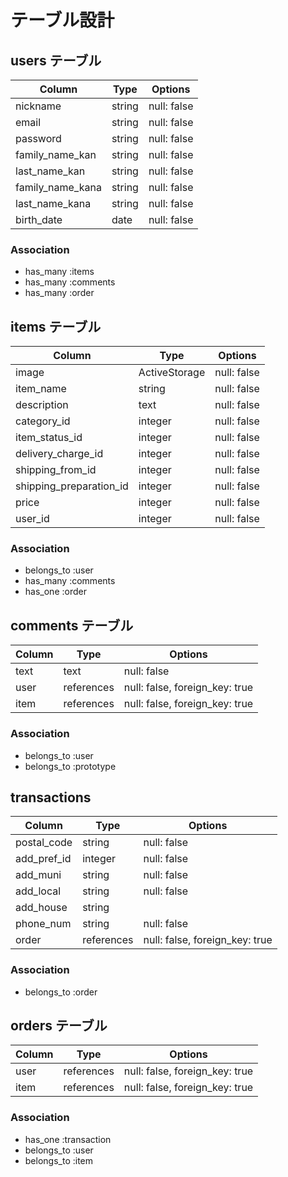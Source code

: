 # テーブル設計

## users テーブル

| Column           | Type    | Options     |
| ---------------- | ------- | ----------- |
| nickname         | string  | null: false |
| email            | string  | null: false |
| password         | string  | null: false |
| family_name_kan  | string  | null: false |
| last_name_kan    | string  | null: false |
| family_name_kana | string  | null: false |
| last_name_kana   | string  | null: false |
| birth_date       | date    | null: false |

### Association

- has_many :items
- has_many :comments
- has_many :order


## items テーブル

| Column                  | Type          | Options                                |
| ----------------------- | ------------- | -------------------------------------- |
| image                   | ActiveStorage | null: false                            |
| item_name               | string        | null: false                            |
| description             | text          | null: false                            |
| category_id             | integer       | null: false                            |
| item_status_id          | integer       | null: false                            |
| delivery_charge_id      | integer       | null: false                            |
| shipping_from_id        | integer       | null: false                            |
| shipping_preparation_id | integer       | null: false                            |
| price                   | integer       | null: false                            |
| user_id                 | integer       | null: false                            |

### Association

- belongs_to :user
- has_many   :comments
- has_one    :order


## comments テーブル

| Column | Type       | Options                        |
| ------ | ---------- | ------------------------------ |
| text   | text       | null: false                    |
| user   | references | null: false, foreign_key: true |
| item   | references | null: false, foreign_key: true |

### Association

- belongs_to :user
- belongs_to :prototype


## transactions

| Column           | Type       | Options                        |
| ---------------- | ---------- | ------------------------------ |
| postal_code      | string     | null: false                    |
| add_pref_id      | integer    | null: false                    |
| add_muni         | string     | null: false                    |
| add_local        | string     | null: false                    |
| add_house        | string     |                                |
| phone_num        | string     | null: false                    |
| order            | references | null: false, foreign_key: true |

### Association

- belongs_to :order



## orders テーブル

| Column | Type       | Options                        |
| ------ | ---------- | ------------------------------ |
| user   | references | null: false, foreign_key: true |
| item   | references | null: false, foreign_key: true |

### Association

- has_one    :transaction
- belongs_to :user
- belongs_to :item